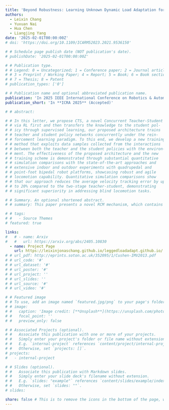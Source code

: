 ```yaml
---
title: 'Beyond Robustness: Learning Unknown Dynamic Load Adaptation for Quadruped Locomotion on Rough Terrain' 
authors:
  - Leixin Chang
  - Yuxuan Nai
  - Hua Chen
  - Liangjing Yang
date: '2025-02-01T00:00:00Z'
# doi: 'https://doi.org/10.1109/ICARM52023.2021.9536150'

# # Schedule page publish date (NOT publication's date).
# publishDate: '2025-02-01T00:00:00Z'

# # Publication type.
# # Legend: 0 = Uncategorized; 1 = Conference paper; 2 = Journal article;
# # 3 = Preprint / Working Paper; 4 = Report; 5 = Book; 6 = Book section;
# # 7 = Thesis; 8 = Patent
# publication_types: ['0']

# # Publication name and optional abbreviated publication name.
publication: 'In 2025 IEEE International Conference on Robotics & Automation'
publication_short: 'In **ICRA 2025** (Accepted)'

# # abstract: 

# # In this letter, we propose CTS, a novel Concurrent Teacher-Student reinforcement learning architecture for legged locomotion over uneven terrains. Different from conventional teacher-student architecture that trains the teacher policy
# # via RL first and then transfers the knowledge to the student pol-
# # icy through supervised learning, our proposed architecture trains
# # teacher and student policy networks concurrently under the rein-
# # forcement learning paradigm. To this end, we develop a new training scheme based on a modified proximal policy gradient (PPO)
# # method that exploits data samples collected from the interactions
# # between both the teacher and the student policies with the environ-
# # ment. The effectiveness of the proposed architecture and the new
# # training scheme is demonstrated through substantial quantitative
# # simulation comparisons with the state-of-the-art approaches and
# # extensive indoor and outdoor experiments with quadrupedal and
# # point-foot bipedal robot platforms, showcasing robust and agile
# # locomotion capability. Quantitative simulation comparisons show
# # that our approach reduces the average velocity tracking error by up
# # to 20% compared to the two-stage teacher-student, demonstrating
# # significant superiority in addressing blind locomotion tasks.

# # Summary. An optional shortened abstract.
# # summary: This paper presents a novel RCM mechanism, which contains a parallel manipulator and a parallelogram structure to create a re-localizable RCM point that can be generalized over a range of procedures.

# # tags:
# #   - Source Themes
# featured: true

links:
#   # - name: Arxiv
#   #   url: https://arxiv.org/abs/2405.10830
  - name: Project Page
    url: https://leixinjonaschang.github.io/leggedloadadapt.github.io/
# # url_pdf: http://eprints.soton.ac.uk/352095/1/Cushen-IMV2013.pdf
# # url_code: '#'
# # url_dataset: '#'
# # url_poster: '#'
# # url_project: ''
# # url_slides: ''
# # url_source: '#'
# # url_video: '#'

# # Featured image
# # To use, add an image named `featured.jpg/png` to your page's folder.
# # image:
# #   caption: 'Image credit: [**Unsplash**](https://unsplash.com/photos/pLCdAaMFLTE)'
# #   focal_point: ''
# #   preview_only: false

# # Associated Projects (optional).
# #   Associate this publication with one or more of your projects.
# #   Simply enter your project's folder or file name without extension.
# #   E.g. `internal-project` references `content/project/internal-project/index.md`.
# #   Otherwise, set `projects: []`.
# projects:
#   - internal-project

# # Slides (optional).
# #   Associate this publication with Markdown slides.
# #   Simply enter your slide deck's filename without extension.
# #   E.g. `slides: "example"` references `content/slides/example/index.md`.
# #   Otherwise, set `slides: ""`.
# slides:

share: false # This is to remove the icons in the bottom of the page, which is set 'true' by default.
---
```



